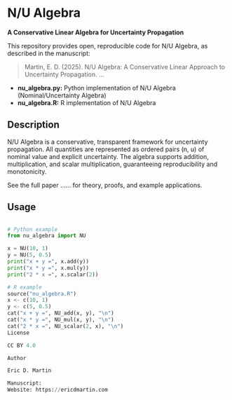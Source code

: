 # N/U Algebra

**A Conservative Linear Algebra for Uncertainty Propagation**

This repository provides open, reproducible code for N/U Algebra, as described in the manuscript:

> Martin, E. D. (2025). N/U Algebra: A Conservative Linear Approach to Uncertainty Propagation. ...

- **nu_algebra.py:** Python implementation of N/U Algebra (Nominal/Uncertainty Algebra)
- **nu_algebra.R:** R implementation of N/U Algebra

## Description

N/U Algebra is a conservative, transparent framework for uncertainty propagation. All quantities are represented as ordered pairs (n, u) of nominal value and explicit uncertainty. The algebra supports addition, multiplication, and scalar multiplication, guaranteeing reproducibility and monotonicity.

See the full paper ...... for theory, proofs, and example applications.

## Usage

```python

# Python example
from nu_algebra import NU

x = NU(10, 1)
y = NU(5, 0.5)
print("x + y =", x.add(y))
print("x * y =", x.mul(y))
print("2 * x =", x.scalar(2))

# R example
source("nu_algebra.R")
x <- c(10, 1)
y <- c(5, 0.5)
cat("x + y =", NU_add(x, y), "\n")
cat("x * y =", NU_mul(x, y), "\n")
cat("2 * x =", NU_scalar(2, x), "\n")
License

CC BY 4.0

Author

Eric D. Martin

Manuscript: 
Website: https://ericdmartin.com

